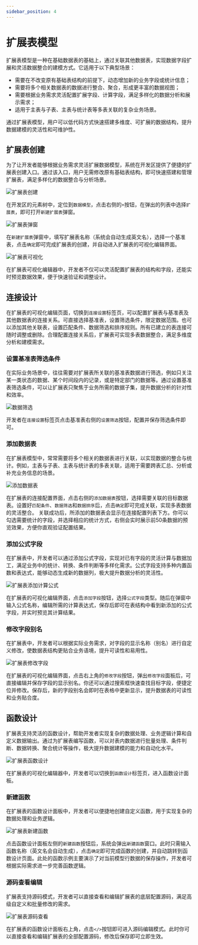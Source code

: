 ```yaml
---
sidebar_position: 4
---
```


# 扩展表模型

扩展表模型是一种在基础数据表的基础上，通过关联其他数据表，实现数据字段扩展和灵活数据整合的建模方式。它适用于以下典型场景：

- 需要在不改变原有基础表结构的前提下，动态增加新的业务字段或统计信息；
- 需要将多个相关数据表的数据进行整合、聚合，形成更丰富的数据视图；
- 需要根据业务需求灵活配置扩展字段、计算字段，满足多样化的数据分析和展示需求；
- 适用于主表与子表、主表与统计表等多表关联的复杂业务场景。

通过扩展表模型，用户可以低代码方式快速搭建多维度、可扩展的数据结构，提升数据建模的灵活性和可维护性。

## 扩展表创建

为了让开发者能够根据业务需求灵活扩展数据模型，系统在开发区提供了便捷的扩展表创建入口。通过该入口，用户无需修改原有基础表结构，即可快速搭建和管理扩展表，满足多样化的数据整合与分析场景。

![扩展表创建](./img/扩展表创建.png)

在开发区的元素树中，定位到`数据模型`，点击右侧的`+`按钮，在弹出的列表中选择`扩展表`，即可打开`新建扩展表`弹窗。

![扩展表弹窗](./img/扩展表弹窗.png)

在`新建扩展表`弹窗中，填写扩展表名称（系统会自动生成英文名），选择一个基准表，点击`确定`即可完成扩展表的创建，并自动进入扩展表的可视化编辑界面。

![扩展表可视化](./img/扩展表可视化.png)

在扩展表可视化编辑器中，开发者不仅可以灵活配置扩展表的结构和字段，还能实时预览数据效果，便于快速验证和调整设计。

## 连接设计

在扩展表的可视化编辑页面，切换到`连接设置`标签页，可以配置扩展表与基准表及其他数据表的连接关系。可直接选择基准表，设置筛选条件，限定数据范围。也可以添加其他关联表，设置匹配条件、数据筛选和排序规则。所有已建立的表连接可随时调整或删除。合理配置连接关系后，扩展表可实现多表数据整合，满足多维度分析和建模需求。

### 设置基准表筛选条件

在实际业务场景中，往往需要对扩展表所关联的基准表数据进行筛选，例如只关注某一类状态的数据、某个时间段内的记录，或是特定部门的数据等。通过设置基准表筛选条件，可以让扩展表只聚焦于业务所需的数据子集，提升数据分析的针对性和效率。

![数据筛选](./img/数据筛选.gif)

开发者在`连接设置`标签页点击基准表右侧的`设置筛选`按钮，配置并保存筛选条件即可。

### 添加数据表

在扩展表模型中，常常需要将多个相关的数据表进行关联，以实现数据的整合与统计。例如，主表与子表、主表与统计表的多表关联，适用于需要跨表汇总、分析或补充业务信息的场景。

![添加数据表](./img/添加关联表.gif)

在扩展表的连接配置界面，点击右侧的`添加数据表`按钮，选择需要关联的目标数据表。设置好`匹配条件`、`数据筛选`和`数据排序`后，点击`确定`即可完成关联，实现多表数据的灵活整合。
关联成功后，所添加的数据表会显示在连接配置列表下方。你可以勾选需要统计的字段，并选择相应的统计方式，右侧会实时展示前50条数据的预览效果，方便你直观验证配置结果。


### 添加公式字段

在扩展表中，开发者可以通过添加公式字段，实现对已有字段的灵活计算与数据加工，满足业务中的统计、转换、条件判断等多样化需求。公式字段支持多种内置函数和表达式，能够动态生成新的数据列，极大提升数据分析的灵活性。

![扩展表添加计算公式](./img/扩展表添加计算公式.gif)

在扩展表的可视化编辑界面，点击`添加字段`按钮，选择`公式字段`类型。随后在弹窗中输入公式名称，编辑所需的计算表达式，保存后即可在表结构中看到新添加的公式字段，并实时预览其计算结果。


### 修改字段别名

在扩展表中，开发者可以根据实际业务需求，对字段的显示名称（别名）进行自定义修改，使数据表结构更贴合业务语境，提升可读性和易用性。

![扩展表修改字段](./img/扩展表修改字段.gif)

在扩展表的可视化编辑界面，点击右上角的`修改字段`按钮，弹出`修改字段`面板后，可直接编辑并保存字段的显示别名。你还可以通过搜索框快速查找目标字段，便捷定位并修改。保存后，新的字段别名会即时在表格中更新显示，提升数据表的可读性和业务贴合度。

## 函数设计

扩展表支持灵活的函数设计，帮助开发者实现复杂的数据处理、业务逻辑计算和自定义数据输出。通过为扩展表编写函数，可以对表内数据进行批量处理、条件判断、数据转换、聚合统计等操作，极大提升数据建模的能力和自动化水平。

![扩展表函数设计](./img/扩展表函数设计.png)

在扩展表的可视化编辑器中，开发者可以切换到`函数设计`标签页，进入函数设计面板。

### 新建函数

在扩展表的函数设计面板中，开发者可以便捷地创建自定义函数，用于实现复杂的数据处理和业务逻辑。

![扩展表新建函数](./img/扩展表新建函数.gif)

点击函数设计面板左侧的`新建函数`按钮后，系统会弹出`新建函数`窗口。此时只需输入函数名称（英文名会自动生成），点击`确定`即可完成函数的创建，并自动跳转到函数设计页面。此处的函数示例主要演示了对当前模型行数据的保存操作，开发者可根据实际需求进一步完善函数逻辑。

### 源码查看编辑


扩展表支持源码模式，开发者可以直接查看和编辑扩展表的底层配置源码，满足高级自定义和批量修改的需求。

![扩展表源码查看](./img/扩展表源码查看.gif)

在扩展表的函数设计面板右上角，点击`</>`按钮即可进入源码编辑模式。此时你可以直接查看和编辑扩展表的全部配置源码，修改后保存即可立即生效。
